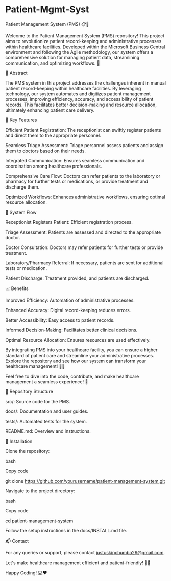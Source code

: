 # Patient-Mgmt-Syst
Patient Management System (PMS) 📋💊

Welcome to the Patient Management System (PMS) repository! This project aims to revolutionize patient record-keeping and administrative processes within healthcare facilities. Developed within the Microsoft Business Central environment and following the Agile methodology, our system offers a comprehensive solution for managing patient data, streamlining communication, and optimizing workflows. 🚀

📜 Abstract

The PMS system in this project addresses the challenges inherent in manual patient record-keeping within healthcare facilities. By leveraging technology, our system automates and digitizes patient management processes, improving efficiency, accuracy, and accessibility of patient records. This facilitates better decision-making and resource allocation, ultimately enhancing patient care delivery.

🌟 Key Features

Efficient Patient Registration: The receptionist can swiftly register patients and direct them to the appropriate personnel.

Seamless Triage Assessment: Triage personnel assess patients and assign them to doctors based on their needs.

Integrated Communication: Ensures seamless communication and coordination among healthcare professionals.

Comprehensive Care Flow: Doctors can refer patients to the laboratory or pharmacy for further tests or medications, or provide treatment and discharge them.

Optimized Workflows: Enhances administrative workflows, ensuring optimal resource allocation.

🚀 System Flow

Receptionist Registers Patient: Efficient registration process.

Triage Assessment: Patients are assessed and directed to the appropriate doctor.

Doctor Consultation: Doctors may refer patients for further tests or provide treatment.

Laboratory/Pharmacy Referral: If necessary, patients are sent for additional tests or medication.

Patient Discharge: Treatment provided, and patients are discharged.

📈 Benefits

Improved Efficiency: Automation of administrative processes.

Enhanced Accuracy: Digital record-keeping reduces errors.

Better Accessibility: Easy access to patient records.

Informed Decision-Making: Facilitates better clinical decisions.

Optimal Resource Allocation: Ensures resources are used effectively.

By integrating PMS into your healthcare facility, you can ensure a higher standard of patient care and streamline your administrative processes. Explore the repository and see how our system can transform your healthcare management! 🏥✨

Feel free to dive into the code, contribute, and make healthcare management a seamless experience! 🙌

📂 Repository Structure

src/: Source code for the PMS.

docs/: Documentation and user guides.

tests/: Automated tests for the system.

README.md: Overview and instructions.

🔧 Installation

Clone the repository:

bash

Copy code

git clone https://github.com/yourusername/patient-management-system.git

Navigate to the project directory:

bash

Copy code

cd patient-management-system

Follow the setup instructions in the docs/INSTALL.md file.

📬 Contact

For any queries or support, please contact justuskipchumba29@gmail.com.

Let's make healthcare management efficient and patient-friendly! 💪🌟

Happy Coding! 💻❤️

